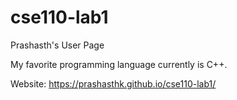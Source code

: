 # cse110-lab1
Prashasth's User Page

My favorite programming language currently is C++.

Website: https://prashasthk.github.io/cse110-lab1/